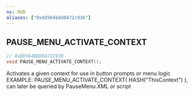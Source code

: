 ```yaml
---
ns: HUD
aliases: ["0xdd564bdd0472c936"]
---
```

## PAUSE_MENU_ACTIVATE_CONTEXT

```c
// 0xDD564BDD0472C936
void PAUSE_MENU_ACTIVATE_CONTEXT();
```

Activates a given context for use in button prompts or menu logic EXAMPLE: PAUSE_MENU_ACTIVATE_CONTEXT( HASH("ThisContext") ), can later be queried by PauseMenu.XML or script

